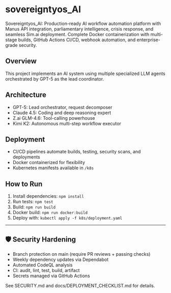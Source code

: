 # sovereigntyos_AI
Sovereigntyos_AI: Production-ready AI workflow automation platform with Manus API integration, parliamentary intelligence, crisis response, and seamless Sim.ai deployment. Complete Docker containerization with multi-stage builds, GitHub Actions CI/CD, webhook automation, and enterprise-grade security.


## Overview
This project implements an AI system using multiple specialized LLM agents orchestrated by GPT-5 as the lead coordinator.

## Architecture
- GPT-5: Lead orchestrator, request decomposer
- Claude 4.5: Coding and deep reasoning expert
- Z.ai GLM-4.6: Tool-calling powerhouse
- Kimi K2: Autonomous multi-step workflow executor

## Deployment
- CI/CD pipelines automate builds, testing, security scans, and deployments
- Docker containerized for flexibility
- Kubernetes manifests available in `/k8s`

## How to Run
1. Install dependencies: `npm install`
2. Run tests: `npm test`
3. Build: `npm run build`
4. Docker build: `npm run docker:build`
5. Deploy with: `kubectl apply -f k8s/deployment.yaml`


***

## 🛡️ Security Hardening

- Branch protection on main (require PR reviews + passing checks)
- Weekly dependency updates via Dependabot
- Automated CodeQL analysis
- CI: audit, lint, test, build, artifact
- Secrets managed via GitHub Actions

See SECURITY.md and docs/DEPLOYMENT_CHECKLIST.md for details.
